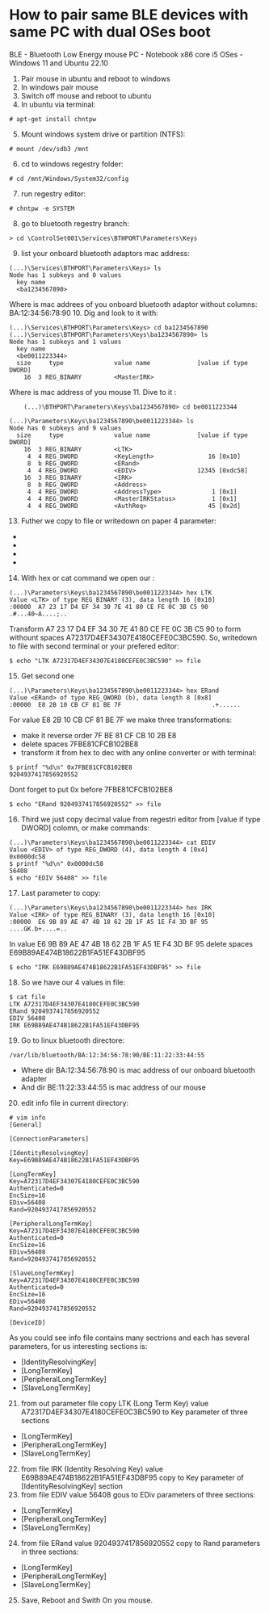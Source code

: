 # How to pair same BLE devices with same PC with dual OSes boot
BLE - Bluetooth Low Energy mouse
PC -  Notebook x86 core i5
OSes - Windows 11 and Ubuntu 22.10
1. Pair mouse in ubuntu and reboot to windows
2. In windows pair mouse
3. Switch off mouse and reboot to ubuntu
4. In ubuntu via terminal:
```
# apt-get install chntpw
```
5. Mount windows system drive or partition (NTFS):
```
# mount /dev/sdb3 /mnt
```
6. cd to windows regestry folder:
```
# cd /mnt/Windows/System32/config
```
7. run regestry editor:
```
# chntpw -e SYSTEM
```
8. go to bluetooth regestry branch:
```
> cd \ControlSet001\Services\BTHPORT\Parameters\Keys
```
9. list your onboard bluetooth adaptors mac address:
```
(...)\Services\BTHPORT\Parameters\Keys> ls
Node has 1 subkeys and 0 values
  key name
  <ba1234567890>
```
Where <ba1234567890> is mac addrees of you onboard bluetooth adaptor without columns: BA:12:34:56:78:90
10. Dig and look to it <ba1234567890> with:
```
(...)\Services\BTHPORT\Parameters\Keys> cd ba1234567890
(...)\Services\BTHPORT\Parameters\Keys\ba1234567890> ls
Node has 1 subkeys and 1 values
  key name
  <be0011223344>
  size     type              value name             [value if type DWORD]
    16  3 REG_BINARY         <MasterIRK>
```
Where <be0011223344> is mac address of you mouse
11. Dive to it <be0011223344>:
```
    (...)\BTHPORT\Parameters\Keys\ba1234567890> cd be0011223344

(...)\Parameters\Keys\ba1234567890\be0011223344> ls
Node has 0 subkeys and 9 values
  size     type              value name             [value if type DWORD]
    16  3 REG_BINARY         <LTK>
     4  4 REG_DWORD          <KeyLength>               16 [0x10]
     8  b REG_QWORD          <ERand>
     4  4 REG_DWORD          <EDIV>                 12345 [0xdc58]
    16  3 REG_BINARY         <IRK>
     8  b REG_QWORD          <Address>
     4  4 REG_DWORD          <AddressType>              1 [0x1]
     4  4 REG_DWORD          <MasterIRKStatus>          1 [0x1]
     4  4 REG_DWORD          <AuthReq>                 45 [0x2d]
```
13. Futher we copy to file or writedown on paper 4 parameter:
- <LTK>
- <ERand>
- <EDIV>
- <IRK>
14. With hex or cat command we open our <LTK>:
```
(...)\Parameters\Keys\ba1234567890\be0011223344> hex LTK
Value <LTK> of type REG_BINARY (3), data length 16 [0x10]
:00000  A7 23 17 D4 EF 34 30 7E 41 80 CE FE 0C 3B C5 90 .#...40~A....;..
```
Transform A7 23 17 D4 EF 34 30 7E 41 80 CE FE 0C 3B C5 90 to form withount spaces A72317D4EF34307E4180CEFE0C3BC590.
So, writedown to file with second terminal or your prefered editor:
```
$ echo "LTK A72317D4EF34307E4180CEFE0C3BC590" >> file
```
15. Get second one <ERand>
```
(...)\Parameters\Keys\ba1234567890\be0011223344> hex ERand
Value <ERand> of type REG_QWORD (b), data length 8 [0x8]
:00000  E8 2B 10 CB CF 81 BE 7F                         .+......
```
For value E8 2B 10 CB CF 81 BE 7F we make three transformations:
- make it reverse order 7F BE 81 CF CB 10 2B E8
- delete spaces 7FBE81CFCB102BE8
- transform it from hex to dec with any online converter or with terminal:
```
$ printf "%d\n" 0x7FBE81CFCB102BE8
9204937417856920552
```
Dont forget to put 0x before 7FBE81CFCB102BE8
```
$ echo "ERand 9204937417856920552" >> file
```
16. Third <EDIV> we just copy decimal value from regestri editor from [value if type DWORD] colomn, or make commands:
```
(...)\Parameters\Keys\ba1234567890\be0011223344> cat EDIV
Value <EDIV> of type REG_DWORD (4), data length 4 [0x4]
0x0000dc58
$ printf "%d\n" 0x0000dc58
56408
$ echo "EDIV 56408" >> file
```
17. Last parameter to copy:
```
(...)\Parameters\Keys\ba1234567890\be0011223344> hex IRK
Value <IRK> of type REG_BINARY (3), data length 16 [0x10]
:00000  E6 9B 89 AE 47 4B 18 62 2B 1F A5 1E F4 3D BF 95 ....GK.b+....=..
```
In value E6 9B 89 AE 47 4B 18 62 2B 1F A5 1E F4 3D BF 95 delete spaces  E69B89AE474B18622B1FA51EF43DBF95
```
$ echo "IRK E69B89AE474B18622B1FA51EF43DBF95" >> file
```
18. So we have our 4 values in file:
```
$ cat file
LTK A72317D4EF34307E4180CEFE0C3BC590
ERand 9204937417856920552
EDIV 56408    
IRK E69B89AE474B18622B1FA51EF43DBF95
```
19. Go to linux bluetooth directore:
```
/var/lib/bluetooth/BA:12:34:56:78:90/BE:11:22:33:44:55
```
- Where dir BA:12:34:56:78:90 is mac address of our onboard bluetooth adapter
- And dir BE:11:22:33:44:55 is mac address of our mouse
20. edit info file in current directory:
```
# vim info
[General]

[ConnectionParameters]

[IdentityResolvingKey]
Key=E69B89AE474B18622B1FA51EF43DBF95

[LongTermKey]
Key=A72317D4EF34307E4180CEFE0C3BC590
Authenticated=0
EncSize=16
EDiv=56408
Rand=9204937417856920552

[PeripheralLongTermKey]
Key=A72317D4EF34307E4180CEFE0C3BC590
Authenticated=0
EncSize=16
EDiv=56408
Rand=9204937417856920552

[SlaveLongTermKey]
Key=A72317D4EF34307E4180CEFE0C3BC590
Authenticated=0
EncSize=16
EDiv=56408
Rand=9204937417856920552

[DeviceID]
```
As you could see info file contains many sectrions and each has several parameters, for us interesting sections is:
- [IdentityResolvingKey]
- [LongTermKey]
- [PeripheralLongTermKey]
- [SlaveLongTermKey]
21. from out parameter file copy LTK (Long Term Key) value A72317D4EF34307E4180CEFE0C3BC590
to Key parameter of three sections
- [LongTermKey]
- [PeripheralLongTermKey]
- [SlaveLongTermKey]
22. from file IRK (Identity Resolving Key) value E69B89AE474B18622B1FA51EF43DBF95 copy to Key parameter of [IdentityResolvingKey] section
23. from file EDIV value 56408 gous to EDiv parameters of three sections:
- [LongTermKey]
- [PeripheralLongTermKey]
- [SlaveLongTermKey]
24. from file ERand value 9204937417856920552 copy to Rand parameters in three sections:
- [LongTermKey]
- [PeripheralLongTermKey]
- [SlaveLongTermKey]
25. Save, Reboot and Swith On you mouse.
